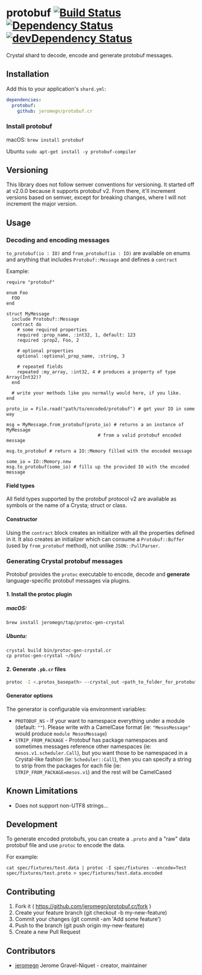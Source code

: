 # protobuf [![Build Status](https://travis-ci.org/jeromegn/protobuf.cr.svg?branch=master)](https://travis-ci.org/jeromegn/protobuf.cr) [![Dependency Status](https://shards.rocks/badge/github/jeromegn/protobuf.cr/status.svg)](https://shards.rocks/github/jeromegn/protobuf.cr) [![devDependency Status](https://shards.rocks/badge/github/jeromegn/protobuf.cr/dev_status.svg)](https://shards.rocks/github/jeromegn/protobuf.cr)

Crystal shard to decode, encode and generate protobuf messages.

## Installation

Add this to your application's `shard.yml`:

```yaml
dependencies:
  protobuf:
    github: jeromegn/protobuf.cr
```

### Install protobuf

macOS:
```brew install protobuf```

Ubuntu
```sudo apt-get install -y protobuf-compiler```

## Versioning

This library does not follow semver conventions for versioning. It started off at v2.0.0 because it supports protobuf v2. From there, it'll increment versions based on semver, except for breaking changes, where I will not increment the major version.

## Usage

### Decoding and encoding messages

`to_protobuf(io : IO)` and `from_protobuf(io : IO)` are available on enums and anything that includes `Protobuf::Message` and defines a `contract`

Example:

```crystal
require "protobuf"

enum Foo
  FOO
end

struct MyMessage
  include Protobuf::Message
  contract do
    # some required properties
    required :prop_name, :int32, 1, default: 123
    required :prop2, Foo, 2

    # optional properties
    optional :optional_prop_name, :string, 3

    # repeated fields
    repeated :my_array, :int32, 4 # produces a property of type Array(Int32)?
  end

  # write your methods like you normally would here, if you like.
end

proto_io = File.read("path/to/encoded/protobuf") # get your IO in some way

msg = MyMessage.from_protobuf(proto_io) # returns a an instance of MyMessage
                                  # from a valid protobuf encoded message

msg.to_protobuf # return a IO::Memory filled with the encoded message

some_io = IO::Memory.new
msg.to_protobuf(some_io) # fills up the provided IO with the encoded message
```

#### Field types

All field types supported by the protobuf protocol v2 are available as symbols or the name of a Crysta; struct or class.

#### Constructor

Using the `contract` block creates an initializer with all the properties defined in it. It also creates an initializer which can consume a `Protobuf::Buffer` (used by `from_protobuf` method), not unlike `JSON::PullParser`.

### Generating Crystal protobuf messages

Protobuf provides the `protoc` executable to encode, decode and **generate** language-specific protobuf messages via plugins.

#### 1. Install the protoc plugin

##### macOS:
```
brew install jeromegn/tap/protoc-gen-crystal
```

##### Ubuntu:

```
crystal build bin/protoc-gen-crystal.cr
cp protoc-gen-crystal ~/bin/
```

#### 2. Generate `.pb.cr` files

```bash
protoc -I <.protos_basepath> --crystal_out <path_to_folder_for_protobufs> <path_to_{.proto,*.protos}>
```

#### Generator options

The generator is configurable via environment variables:

- `PROTOBUF_NS` - If your want to namespace everything under a module (default: `""`). Please write with a CamelCase format (ie: `"MesosMessage"` would produce `module MesosMessage`)
- `STRIP_FROM_PACKAGE` - Protobuf has package namespaces and sometimes messages reference other namespaces (ie: `mesos.v1.scheduler.Call`), but you want those to be namespaced in a Crystal-like fashion (ie: `Scheduler::Call`), then you can specify a string to strip from the packages for each file (ie: `STRIP_FROM_PACKAGE=mesos.v1`) and the rest will be CamelCased

## Known Limitations

- Does not support non-UTF8 strings...

## Development

To generate encoded protobufs, you can create a `.proto` and a "raw" data protobuf file and use `protoc` to encode the data.

For example:

```
cat spec/fixtures/test.data | protoc -I spec/fixtures --encode=Test spec/fixtures/test.proto > spec/fixtures/test.data.encoded
```

## Contributing

1. Fork it ( https://github.com/jeromegn/protobuf.cr/fork )
2. Create your feature branch (git checkout -b my-new-feature)
3. Commit your changes (git commit -am 'Add some feature')
4. Push to the branch (git push origin my-new-feature)
5. Create a new Pull Request

## Contributors

- [jeromegn](https://github.com/jeromegn) Jerome Gravel-Niquet - creator, maintainer
